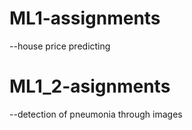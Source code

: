 # ML1-assignments
--house price predicting
# ML1_2-asignments
--detection of pneumonia through images

